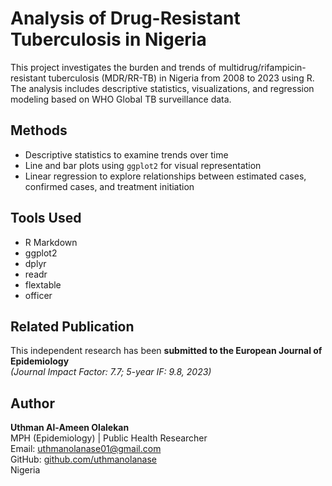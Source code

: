 # Analysis of Drug-Resistant Tuberculosis in Nigeria

This project investigates the burden and trends of multidrug/rifampicin-resistant tuberculosis (MDR/RR-TB) in Nigeria from 2008 to 2023 using R. The analysis includes descriptive statistics, visualizations, and regression modeling based on WHO Global TB surveillance data.

## Methods
- Descriptive statistics to examine trends over time
- Line and bar plots using `ggplot2` for visual representation
- Linear regression to explore relationships between estimated cases, confirmed cases, and treatment initiation

## Tools Used
- R Markdown
- ggplot2
- dplyr
- readr
- flextable
- officer

## Related Publication
This independent research has been **submitted to the European Journal of Epidemiology**  
*(Journal Impact Factor: 7.7; 5-year IF: 9.8, 2023)*

## Author
**Uthman Al-Ameen Olalekan**  
MPH (Epidemiology) | Public Health Researcher  
Email: uthmanolanase01@gmail.com  
GitHub: [github.com/uthmanolanase](https://github.com/uthmanolanase)  
Nigeria
